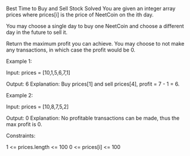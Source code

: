 Best Time to Buy and Sell Stock
Solved 
You are given an integer array prices where prices[i] is the price of NeetCoin on the ith day.

You may choose a single day to buy one NeetCoin and choose a different day in the future to sell it.

Return the maximum profit you can achieve. You may choose to not make any transactions, in which case the profit would be 0.

Example 1:

Input: prices = [10,1,5,6,7,1]

Output: 6
Explanation: Buy prices[1] and sell prices[4], profit = 7 - 1 = 6.

Example 2:

Input: prices = [10,8,7,5,2]

Output: 0
Explanation: No profitable transactions can be made, thus the max profit is 0.

Constraints:

1 <= prices.length <= 100
0 <= prices[i] <= 100
